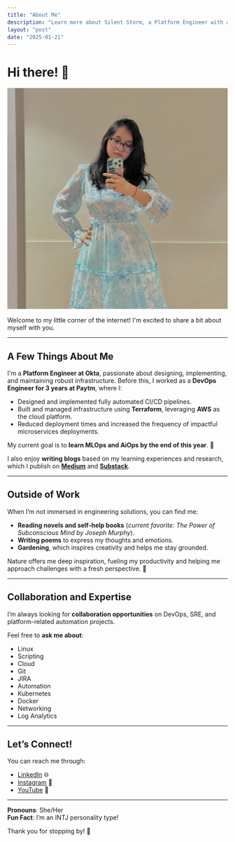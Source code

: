 ```yaml
---
title: "About Me"
description: "Learn more about Silent Storm, a Platform Engineer with a passion for DevOps, MLOps, and life."
layout: "post"
date: "2025-01-21"
---
```


# Hi there! 👋

![My Picture](assets/myphoto.JPG)

Welcome to my little corner of the internet! I'm excited to share a bit about myself with you.

---

## A Few Things About Me

I'm a **Platform Engineer at Okta**, passionate about designing, implementing, and maintaining robust infrastructure. Before this, I worked as a **DevOps Engineer for 3 years at Paytm**, where I:

- Designed and implemented fully automated CI/CD pipelines.
- Built and managed infrastructure using **Terraform**, leveraging **AWS** as the cloud platform.
- Reduced deployment times and increased the frequency of impactful microservices deployments.

My current goal is to **learn MLOps and AiOps by the end of this year**. 🚀

I also enjoy **writing blogs** based on my learning experiences and research, which I publish on **[Medium](#)** and **[Substack](#)**.

---

## Outside of Work

When I’m not immersed in engineering solutions, you can find me:

- **Reading novels and self-help books** (*current favorite: The Power of Subconscious Mind by Joseph Murphy*).
- **Writing poems** to express my thoughts and emotions.
- **Gardening**, which inspires creativity and helps me stay grounded.

Nature offers me deep inspiration, fueling my productivity and helping me approach challenges with a fresh perspective. 🌱

---

## Collaboration and Expertise

I’m always looking for **collaboration opportunities** on DevOps, SRE, and platform-related automation projects.

Feel free to **ask me about**:
- Linux
- Scripting
- Cloud
- Git
- JIRA
- Automation
- Kubernetes
- Docker
- Networking
- Log Analytics

---

## Let’s Connect!

You can reach me through:
- [LinkedIn](https://www.linkedin.com/in/silentstorm29/) 🌐
- [Instagram](https://www.instagram.com/silentstorm29/) 📸
- [YouTube](https://www.youtube.com/@silentstorm29) 🎥

---

**Pronouns**: She/Her  
**Fun Fact**: I’m an INTJ personality type!

Thank you for stopping by! 💫
